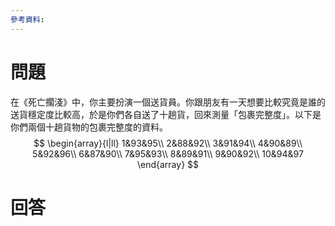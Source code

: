 ```yaml
---
參考資料:
---
```

# 問題
在《死亡擱淺》中，你主要扮演一個送貨員。你跟朋友有一天想要比較究竟是誰的送貨穩定度比較高，於是你們各自送了十趟貨，回來測量「包裹完整度」。以下是你們兩個十趟貨物的包裹完整度的資料。
$$
\begin{array}{l|ll}
1&93&95\\
2&88&92\\
3&91&94\\
4&90&89\\
5&92&96\\
6&87&90\\
7&95&93\\
8&89&91\\
9&90&92\\
10&94&97
\end{array}
$$
# 回答
